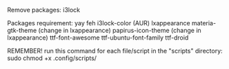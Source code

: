 Remove packages:
  i3lock

Packages requirement:
  yay
  feh
  i3lock-color (AUR)
  lxappearance
  materia-gtk-theme (change in lxappearance)
  papirus-icon-theme (change in lxappearance)
  ttf-font-awesome
  ttf-ubuntu-font-family
  ttf-droid

REMEMBER!
  run this command for each file/script in the "scripts" directory:
    sudo chmod +x .config/scripts/<script>
  run this command to change the ownership of the i3status.conf file:
    sudo chown $USER:$USER ~/.config/i3/i3status/i3status.conf
